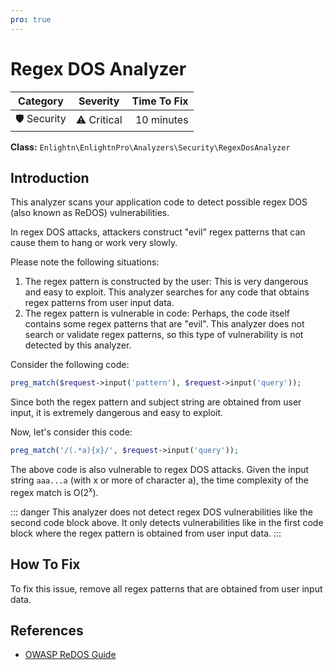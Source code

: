 ```yaml
---
pro: true
---
```


# Regex DOS Analyzer <Badge text="PRO" type="tip"/>

| Category       | Severity   | Time To Fix  |
| -------------  |:----------:| ------------:|
| 🛡️ Security    | ⚠️ Critical | 10 minutes   |

**Class:** `Enlightn\EnlightnPro\Analyzers\Security\RegexDosAnalyzer`

## Introduction

This analyzer scans your application code to detect possible regex DOS (also known as ReDOS) vulnerabilities.

In regex DOS attacks, attackers construct "evil" regex patterns that can cause them to hang or work very slowly.

Please note the following situations:

1. The regex pattern is constructed by the user: This is very dangerous and easy to exploit. This analyzer searches for any code that obtains regex patterns from user input data.
2. The regex pattern is vulnerable in code: Perhaps, the code itself contains some regex patterns that are "evil". This analyzer does not search or validate regex patterns, so this type of vulnerability is not detected by this analyzer.

Consider the following code:

```php
preg_match($request->input('pattern'), $request->input('query'));
```

Since both the regex pattern and subject string are obtained from user input, it is extremely dangerous and easy to exploit.

Now, let's consider this code:

```php
preg_match('/(.*a){x}/', $request->input('query'));
```

The above code is also vulnerable to regex DOS attacks. Given the input string `aaa...a` (with x or more of character a), the time complexity of the regex match is O(2<sup>x</sup>).

::: danger
This analyzer does not detect regex DOS vulnerabilities like the second code block above. It only detects vulnerabilities like in the first code block where the regex pattern is obtained from user input data.
:::

## How To Fix

To fix this issue, remove all regex patterns that are obtained from user input data.

## References

- [OWASP ReDOS Guide](https://owasp.org/www-community/attacks/Regular_expression_Denial_of_Service_-_ReDoS)